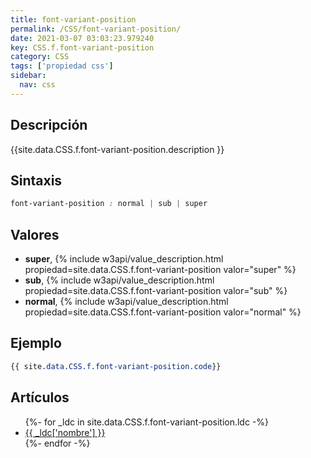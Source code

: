 ```yaml
---
title: font-variant-position
permalink: /CSS/font-variant-position/
date: 2021-03-07 03:03:23.979240
key: CSS.f.font-variant-position
category: CSS
tags: ['propiedad css']
sidebar: 
  nav: css
---
```


## Descripción
{{site.data.CSS.f.font-variant-position.description }}

## Sintaxis
~~~css
font-variant-position : normal | sub | super
~~~

## Valores
* **super**,  {% include w3api/value_description.html propiedad=site.data.CSS.f.font-variant-position valor="super" %}
* **sub**,  {% include w3api/value_description.html propiedad=site.data.CSS.f.font-variant-position valor="sub" %}
* **normal**,  {% include w3api/value_description.html propiedad=site.data.CSS.f.font-variant-position valor="normal" %}

## Ejemplo
~~~css
{{ site.data.CSS.f.font-variant-position.code}}
~~~

## Artículos
<ul>
{%- for _ldc in site.data.CSS.f.font-variant-position.ldc -%}
   <li>
       <a href="{{_ldc['url'] }}">{{ _ldc['nombre'] }}</a>
   </li>
{%- endfor -%}
</ul>
